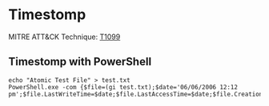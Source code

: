 # Timestomp

MITRE ATT&CK Technique: [T1099](https://attack.mitre.org/wiki/Technique/T1099)

## Timestomp with PowerShell

    echo "Atomic Test File" > test.txt
    PowerShell.exe -com {$file=(gi test.txt);$date='06/06/2006 12:12 pm';$file.LastWriteTime=$date;$file.LastAccessTime=$date;$file.CreationTime=$date}

